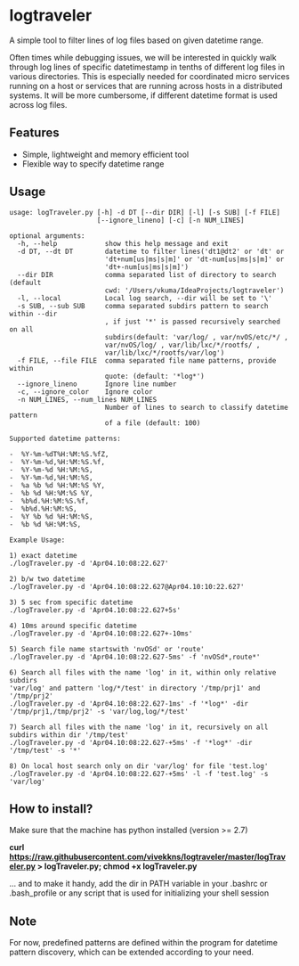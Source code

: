 # logtraveler
A simple tool to filter lines of log files based on given datetime range.

Often times while debugging issues,
we will be interested in quickly walk through log lines of
specific datetimestamp in tenths of different 
log files in various directories.
This is especially needed for coordinated micro services running on a host 
or services that are running across hosts in a distributed systems.
It will be more cumbersome, if different datetime format is 
used across log files.  

## Features

* Simple, lightweight and memory efficient tool
* Flexible way to specify datetime range

## Usage

```
usage: logTraveler.py [-h] -d DT [--dir DIR] [-l] [-s SUB] [-f FILE]
                      [--ignore_lineno] [-c] [-n NUM_LINES]

optional arguments:
  -h, --help            show this help message and exit
  -d DT, --dt DT        datetime to filter lines('dt1@dt2' or 'dt' or
                        'dt+num[us|ms|s|m]' or 'dt-num[us|ms|s|m]' or
                        'dt+-num[us|ms|s|m]')
  --dir DIR             comma separated list of directory to search (default
                        cwd: '/Users/vkuma/IdeaProjects/logtraveler')
  -l, --local           Local log search, --dir will be set to '\'
  -s SUB, --sub SUB     comma separated subdirs pattern to search within --dir
                        , if just '*' is passed recursively searched on all
                        subdirs(default: 'var/log/ , var/nvOS/etc/*/ ,
                        var/nvOS/log/ , var/lib/lxc/*/rootfs/ ,
                        var/lib/lxc/*/rootfs/var/log')
  -f FILE, --file FILE  comma separated file name patterns, provide within
                        quote: (default: '*log*')
  --ignore_lineno       Ignore line number
  -c, --ignore_color    Ignore color
  -n NUM_LINES, --num_lines NUM_LINES
                        Number of lines to search to classify datetime pattern
                        of a file (default: 100)

Supported datetime patterns:

-  %Y-%m-%dT%H:%M:%S.%fZ,
-  %Y-%m-%d,%H:%M:%S.%f,
-  %Y-%m-%d %H:%M:%S,
-  %Y-%m-%d,%H:%M:%S,
-  %a %b %d %H:%M:%S %Y,
-  %b %d %H:%M:%S %Y,
-  %b%d.%H:%M:%S.%f,
-  %b%d.%H:%M:%S,
-  %Y %b %d %H:%M:%S,
-  %b %d %H:%M:%S,

Example Usage:

1) exact datetime
./logTraveler.py -d 'Apr04.10:08:22.627'

2) b/w two datetime
./logTraveler.py -d 'Apr04.10:08:22.627@Apr04.10:10:22.627'

3) 5 sec from specific datetime
./logTraveler.py -d 'Apr04.10:08:22.627+5s'

4) 10ms around specific datetime
./logTraveler.py -d 'Apr04.10:08:22.627+-10ms'

5) Search file name startswith 'nvOSd' or 'route'
./logTraveler.py -d 'Apr04.10:08:22.627-5ms' -f 'nvOSd*,route*'

6) Search all files with the name 'log' in it, within only relative subdirs
'var/log' and pattern 'log/*/test' in directory '/tmp/prj1' and '/tmp/prj2'
./logTraveler.py -d 'Apr04.10:08:22.627-1ms' -f '*log*' -dir '/tmp/prj1,/tmp/prj2' -s 'var/log,log/*/test'

7) Search all files with the name 'log' in it, recursively on all subdirs within dir '/tmp/test'
./logTraveler.py -d 'Apr04.10:08:22.627-+5ms' -f '*log*' -dir '/tmp/test' -s '*'

8) On local host search only on dir 'var/log' for file 'test.log'
./logTraveler.py -d 'Apr04.10:08:22.627-+5ms' -l -f 'test.log' -s 'var/log'
```
## How to install?

Make sure that the machine has python installed (version >= 2.7)

**curl https://raw.githubusercontent.com/vivekkns/logtraveler/master/logTraveler.py > logTraveler.py; chmod +x logTraveler.py**

... and to make it handy, add the dir in PATH variable in your
.bashrc or .bash_profile or
any script that is used for initializing your shell session


## Note

For now, predefined patterns are defined within the program
for datetime pattern discovery, which can be extended according to your need.
